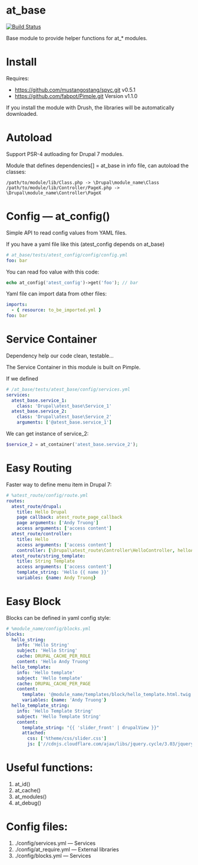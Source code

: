 at_base
=======

[![Build Status](https://secure.travis-ci.org/andytruong/at_base.png?branch=7.x-2.x)](http://travis-ci.org/andytruong/at_base)

Base module to provide helper functions for at_* modules.

Install
=====

Requires:

  - https://github.com/mustangostang/spyc.git v0.5.1
  - https://github.com/fabpot/Pimple.git Version v1.1.0

If you install the module with Drush, the libraries will be automatically
downloaded.

Autoload
=====

Support PSR-4 autloading for Drupal 7 modules.

Module that defines dependencies[] = at_base in info file, can autoload the classes:

````
/path/to/module/lib/Class.php -> \Drupal\module_name\Class
/path/to/module/lib/Controller/PageX.php -> \Drupal\module_name\Controller\PageX
````

Config — at_config()
====

Simple API to read config values from YAML files.

If you have a yaml file like this (atest_config depends on at_base)

````yaml
# at_base/tests/atest_config/config/config.yml
foo: bar
````

You can read foo value with this code:
````php
echo at_config('atest_config')->get('foo'); // bar
````

Yaml file can import data from other files:

````yaml
imports:
  - { resource: to_be_imported.yml }
foo: bar
````

Service Container
=======

Dependency help our code clean, testable…

The Service Container in this module is built on Pimple.

If we defined

````yaml
# /at_base/tests/atest_base/config/services.yml
services:
  atest_base.service_1:
    class: 'Drupal\atest_base\Service_1'
  atest_base.service_2:
    class: 'Drupal\atest_base\Service_2'
    arguments: ['@atest_base.service_1']
````

We can get instance of service_2:

````php
$service_2 = at_container('atest_base.service_2');
````

Easy Routing
=======

Faster way to define menu item in Drupal 7:

```yaml
# %atest_route/config/route.yml
routes:
  atest_route/drupal:
    title: Hello Drupal
    page callback: atest_route_page_callback
    page arguments: ['Andy Truong']
    access arguments: ['access content']
  atest_route/controller:
    title: Hello
    access arguments: ['access content']
    controller: [\Drupal\atest_route\Controller\HelloController, helloAction, {name: 'Andy Truong'}]
  atest_route/string_template:
    title: String Template
    access arguments: ['access content']
    template_string: 'Hello {{ name }}'
    variables: {name: Andy Truong}
```

Easy Block
=======

Blocks can be defined in yaml config style:

```yaml
# %module_name/config/blocks.yml
blocks:
  hello_string:
    info: 'Hello String'
    subject: 'Hello String'
    cache: DRUPAL_CACHE_PER_ROLE
    content: 'Hello Andy Truong'
  hello_template:
    info: 'Hello template'
    subject: 'Hello template'
    cache: DRUPAL_CACHE_PER_PAGE
    content:
      template: '@module_name/templates/block/hello_template.html.twig'
      variables: {name: 'Andy Truong'}
  hello_template_string:
    info: 'Hello Template String'
    subject: 'Hello Template String'
    content:
      template_string: "{{ 'slider_front' | drupalView }}"
      attached:
        css: ['%theme/css/slider.css']
        js: ['//cdnjs.cloudflare.com/ajax/libs/jquery.cycle/3.03/jquery.cycle.all.min.js']
```

Useful functions:
=======

1. at_id()
2. at_cache()
3. at_modules()
4. at_debug()

Config files:
=======

1. ./config/services.yml — Services
2. ./config/at_require.yml — External libraries
2. ./config/blocks.yml — Services
